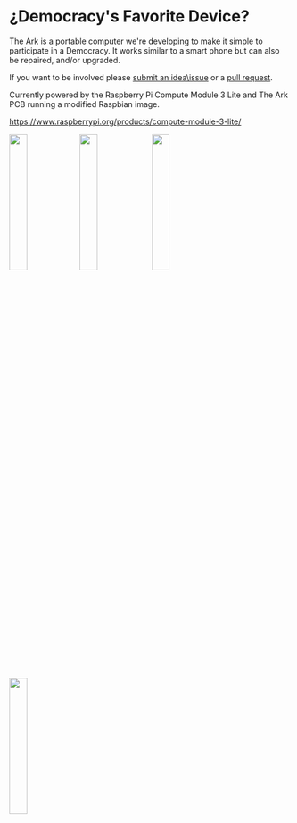# ¿Democracy's Favorite Device?

The Ark is a portable computer we're developing to make it simple to participate in a Democracy. 
 It works similar to a smart phone but can also be repaired, and/or upgraded.


 If you want to be involved please [submit an idea\issue](https://github.com/thearkadia/The_Ark/issues) or a [pull request](https://github.com/thearkadia/The_Ark/pulls).

Currently powered by the Raspberry Pi Compute Module 3 Lite and The Ark PCB running a modified Raspbian image.

https://www.raspberrypi.org/products/compute-module-3-lite/
 


<img src="https://github.com/thearkadia/The_Ark/blob/master/theark.jpg" width="25%" height="25%"><img src="https://github.com/thearkadia/The_Ark/blob/master/thearkback.JPG" width="25%" height="25%">
<img src="https://github.com/thearkadia/The_Ark/blob/master/thearkvid.gif" width="25%" height="25%">
<img src="https://github.com/thearkadia/The_Ark/blob/master/Democracyappsubmit.gif" width="25%" height="25%">
